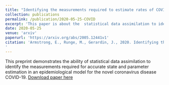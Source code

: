 ```yaml
---
title: "Identifying the measurements required to estimate rates of COVID-19 transmission, infection, and detection, using variational data assimilation"
collection: publications
permalink: /publication/2020-05-25-COVID
excerpt: 'This paper is about the  statistical data assimilation to identify the measurements required for accurate state and parameter estimation in COVID-19'
date: 2020-05-25
venue: 'arxiv'
paperurl: 'https://arxiv.org/abs/2005.12441v1'
citation: 'Armstrong, E., Runge, M., Gerardin, J., 2020. Identifying the measurements required to estimate rates of COVID-19 transmission, infection, and detection, using variational data assimilation. arXiv:2005.12441 [q-bio].
'
---
```

This preprint demonstrates the ability of statistical data assimilation to identify the measurements required for accurate state and parameter estimation in an epidemiological model for the novel coronavirus disease COVID-19.
[Download paper here](https://arxiv.org/abs/2005.12441v1)

